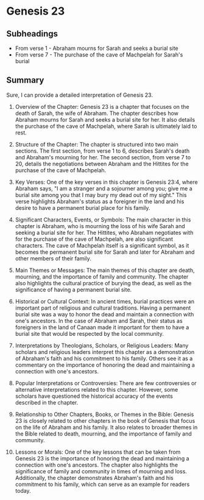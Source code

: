 # Genesis 23

## Subheadings

* From verse 1 - Abraham mourns for Sarah and seeks a burial site
* From verse 7 - The purchase of the cave of Machpelah for Sarah's burial

## Summary

Sure, I can provide a detailed interpretation of Genesis 23.

1. Overview of the Chapter:
Genesis 23 is a chapter that focuses on the death of Sarah, the wife of Abraham. The chapter describes how Abraham mourns for Sarah and seeks a burial site for her. It also details the purchase of the cave of Machpelah, where Sarah is ultimately laid to rest.

2. Structure of the Chapter:
The chapter is structured into two main sections. The first section, from verse 1 to 6, describes Sarah's death and Abraham's mourning for her. The second section, from verse 7 to 20, details the negotiations between Abraham and the Hittites for the purchase of the cave of Machpelah.

3. Key Verses:
One of the key verses in this chapter is Genesis 23:4, where Abraham says, "I am a stranger and a sojourner among you; give me a burial site among you that I may bury my dead out of my sight." This verse highlights Abraham's status as a foreigner in the land and his desire to have a permanent burial place for his family.

4. Significant Characters, Events, or Symbols:
The main character in this chapter is Abraham, who is mourning the loss of his wife Sarah and seeking a burial site for her. The Hittites, who Abraham negotiates with for the purchase of the cave of Machpelah, are also significant characters. The cave of Machpelah itself is a significant symbol, as it becomes the permanent burial site for Sarah and later for Abraham and other members of their family.

5. Main Themes or Messages:
The main themes of this chapter are death, mourning, and the importance of family and community. The chapter also highlights the cultural practice of burying the dead, as well as the significance of having a permanent burial site.

6. Historical or Cultural Context:
In ancient times, burial practices were an important part of religious and cultural traditions. Having a permanent burial site was a way to honor the dead and maintain a connection with one's ancestors. In the case of Abraham and Sarah, their status as foreigners in the land of Canaan made it important for them to have a burial site that would be respected by the local community.

7. Interpretations by Theologians, Scholars, or Religious Leaders:
Many scholars and religious leaders interpret this chapter as a demonstration of Abraham's faith and his commitment to his family. Others see it as a commentary on the importance of honoring the dead and maintaining a connection with one's ancestors.

8. Popular Interpretations or Controversies:
There are few controversies or alternative interpretations related to this chapter. However, some scholars have questioned the historical accuracy of the events described in the chapter.

9. Relationship to Other Chapters, Books, or Themes in the Bible:
Genesis 23 is closely related to other chapters in the book of Genesis that focus on the life of Abraham and his family. It also relates to broader themes in the Bible related to death, mourning, and the importance of family and community.

10. Lessons or Morals:
One of the key lessons that can be taken from Genesis 23 is the importance of honoring the dead and maintaining a connection with one's ancestors. The chapter also highlights the significance of family and community in times of mourning and loss. Additionally, the chapter demonstrates Abraham's faith and his commitment to his family, which can serve as an example for readers today.